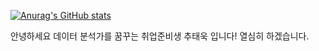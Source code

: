 [![Anurag's GitHub stats](https://github-readme-stats.vercel.app/api?username=TaeUkChu)](https://github.com/anuraghazra/github-readme-stats)

안녕하세요 데이터 분석가를 꿈꾸는 취업준비생 추태욱 입니다!
열심히 하겠습니다.
